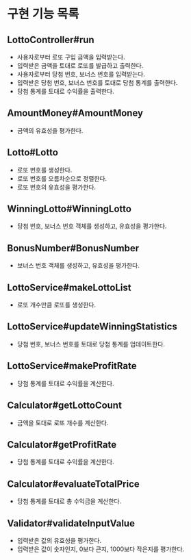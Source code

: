 # 구현 기능 목록
## LottoController#run
- 사용자로부터 로또 구입 금액을 입력받는다.
- 입력받은 금액을 토대로 로또를 발급하고 출력한다.
- 사용자로부터 당첨 번호, 보너스 번호를 입력받는다.
- 입력받은 당첨 번호, 보너스 번호를 토대로 당첨 통계를 출력한다.
- 당첨 통계를 토대로 수익률을 출력한다.

## AmountMoney#AmountMoney
- 금액의 유효성을 평가한다.

## Lotto#Lotto
- 로또 번호를 생성한다.
- 로또 번호를 오름차순으로 정렬한다.
- 로또 번호의 유효성을 평가한다.

## WinningLotto#WinningLotto
- 당첨 번호, 보너스 번호 객체를 생성하고, 유효성을 평가한다.

## BonusNumber#BonusNumber
- 보너스 번호 객체를 생성하고, 유효성을 평가한다.

## LottoService#makeLottoList
- 로또 개수만큼 로또를 생성한다.

## LottoService#updateWinningStatistics
- 당첨 번호, 보너스 번호를 토대로 당첨 통계를 업데이트한다.

## LottoService#makeProfitRate
- 당첨 통계를 토대로 수익률을 계산한다.

## Calculator#getLottoCount
- 금액을 토대로 로또 개수를 계산한다.

## Calculator#getProfitRate
- 당첨 통계를 토대로 수익률을 계산한다.

## Calculator#evaluateTotalPrice
- 당첨 통계를 토대로 총 수익금을 계산한다.

## Validator#validateInputValue
- 입력받은 값의 유효성을 평가한다.
- 입력받은 값이 숫자인지, 0보다 큰지, 1000보다 작은지를 평가한다.
